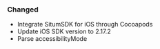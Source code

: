 ### Changed
* Integrate SitumSDK for iOS through Cocoapods
* Update iOS SDK version to 2.17.2
* Parse accessibilityMode